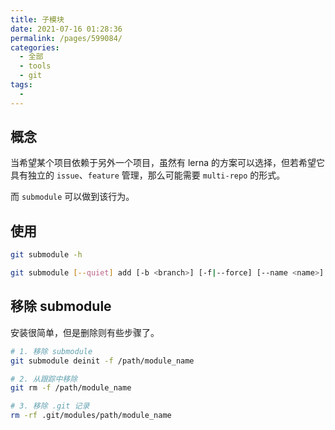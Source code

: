 ```yaml
---
title: 子模块
date: 2021-07-16 01:28:36
permalink: /pages/599084/
categories: 
  - 全部
  - tools
  - git
tags: 
  - 
---
```


## 概念

当希望某个项目依赖于另外一个项目，虽然有 lerna 的方案可以选择，但若希望它具有独立的 `issue`、`feature` 管理，那么可能需要 `multi-repo` 的形式。

而 `submodule` 可以做到该行为。



## 使用

```bash
git submodule -h

git submodule [--quiet] add [-b <branch>] [-f|--force] [--name <name>] [--reference <repository>] [--] <repository> [<path>]
```



## 移除 submodule

安装很简单，但是删除则有些步骤了。

```bash
# 1. 移除 submodule
git submodule deinit -f /path/module_name

# 2. 从跟踪中移除
git rm -f /path/module_name

# 3. 移除 .git 记录
rm -rf .git/modules/path/module_name
```